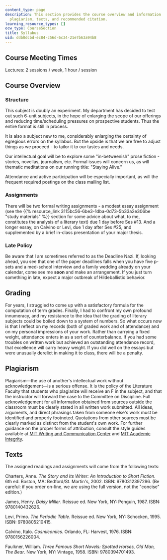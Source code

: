 ```yaml
---
content_type: page
description: This section provides the course overview and information on grading,
  plagiarism, texts, and recommended citation.
learning_resource_types: []
ocw_type: CourseSection
title: Syllabus
uid: ddb0dcbd-ec84-c56d-6c34-21e7b63a94b8
---
```


Course Meeting Times
--------------------

Lectures: 2 sessions / week, 1 hour / session

Course Overview
---------------

### Structure

This subject is doubly an experiment. My department has decided to test out such 6-unit subjects, in the hope of enlarging the scope of our offerings and reducing time/scheduling pressures on prospective students. Thus the entire format is still in process.

It is also a subject new to me, considerably enlarging the certainty of egregious errors on the syllabus. But the upside is that we are free to adjust things as we proceed - to tailor it to our tastes and needs.

Our intellectual goal will be to explore some "in-betweenish" prose fiction - stories, novellas, journalism, etc. Formal issues will concern us, as will thematic meditations on our running title: "Staying Alive."

Attendance and active participation will be especially important, as will the frequent required postings on the class mailing list.

### Assignments

There will be two formal writing assignments - a modest essay assignment (see the {{% resource_link 3115bc56-6be3-1dba-0d73-5b33a2e306be "study materials" %}} section for some advice about what, to me, constitutes the analysis of a literary text) due 1 day before Ses #13. And a longer essay, on Calvino or Levi, due 1 day after Ses #25, and supplemented by a brief in-class presentation of your major thesis.

### Late Policy

Be aware that I am sometimes referred to as the Deadline Nazi. If, looking ahead, you see that one of the paper deadlines falls when you have five p-sets and a med-school interview and a family wedding already on your calendar, come see me **soon** and make an arrangement. If you just turn something in late, expect a major outbreak of Hildeballistic behavior.

Grading
-------

For years, I struggled to come up with a satisfactory formula for the computation of term grades. Finally, I had to confront my own profound innumeracy, and my resistance to the idea that the grading of literary subjects could be boiled down to a system of numbers. So what occurs now is that I reflect on my records (both of graded work and of attendance) and on my personal impressions of your work. Rather than carrying a fixed weight, attendance enters in as a sort of counterbalance. If you had some troubles on written work but achieved an outstanding attendance record, that excellence will carry heavy weight. If you did well on the essays but were unusually derelict in making it to class, there will be a penalty.

Plagiarism
----------

Plagiarism—the use of another's intellectual work without acknowledgement—is a serious offense. It is the policy of the Literature Faculty that students who plagiarize will receive an F in the subject, and that the instructor will forward the case to the Committee on Discipline. Full acknowledgement for all information obtained from sources outside the classroom must be clearly stated in all written work submitted. All ideas, arguments, and direct phrasings taken from someone else's work must be identified and properly footnoted. Quotations from other sources must be clearly marked as distinct from the student's own work. For further guidance on the proper forms of attribution, consult the style guides available at [MIT Writing and Communication Center](http://web.mit.edu/writing/index.html) and [MIT Academic Integrity](http://web.mit.edu/academicintegrity/).

Texts
-----

The assigned readings and assignments will come from the following texts:

Charters, Anne. _The Story and Its Writer: An Introduction to Short Fiction_. 6th ed. Boston, MA: Bedford/St. Martin's, 2002. ISBN: 9780312397296. (Be careful: if you order on-line, we are using the full version, not the "concise" edition.)

James, Henry. _Daisy Miller_. Reissue ed. New York, NY: Penguin, 1987. ISBN: 9780140432626.

Levi, Primo. _The Periodic Table_. Reissue ed. New York, NY: Schocken, 1995. ISBN: 9780805210415.

Calvino, Italo. _Cosmicomics_. Orlando, FL: Harvest, 1976. ISBN: 9780156226004.

Faulkner, William. _Three Famous Short Novels: Spotted Horses, Old Man, The Bear_. New York, NY: Vintage, 1958. ISBN: 9780394701493.